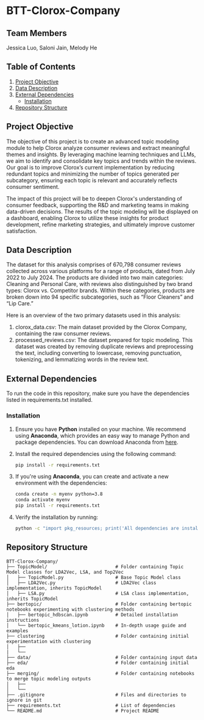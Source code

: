 # BTT-Clorox-Company

## Team Members
Jessica Luo, Saloni Jain, Melody He

## Table of Contents
1. [Project Objective](#project-objective)   
2. [Data Description](#data-description)  
3. [External Dependencies](#external-dependencies)  
   - [Installation](#installation)  
4. [Repository Structure](#repository-structure)  


## Project Objective

The objective of this project is to create an advanced topic modeling module to help Clorox analyze consumer reviews and extract meaningful themes and insights. By leveraging machine learning techniques and LLMs, we aim to identify and consolidate key topics and trends within the reviews. Our goal is to improve Clorox’s current implementation by reducing redundant topics and minimizing the number of topics generated per subcategory, ensuring each topic is relevant and accurately reflects consumer sentiment.

The impact of this project will be to deepen Clorox's understanding of consumer feedback, supporting the R&D and marketing teams in making data-driven decisions. The results of the topic modeling will be displayed on a dashboard, enabling Clorox to utilize these insights for product development, refine marketing strategies, and ultimately improve customer satisfaction.

## Data Description

The dataset for this analysis comprises of 670,798 consumer reviews collected across various platforms for a range of products, dated from July 2022 to July 2024. The products are divided into two main categories: Cleaning and Personal Care, with reviews also distinguished by two brand types: Clorox vs. Competitor brands. Within these categories, products are broken down into 94 specific subcategories, such as “Floor Cleaners” and “Lip Care.”

Here is an overview of the two primary datasets used in this analysis:

1. clorox_data.csv: The main dataset provided by the Clorox Company, containing the raw consumer reviews.
2. processed_reviews.csv: The dataset prepared for topic modeling. This dataset was created by removing duplicate reviews and preprocessing the text, including converting to lowercase, removing punctuation, tokenizing, and lemmatizing words in the review text.

## External Dependencies

To run the code in this repository, make sure you have the dependencies listed in requirements.txt installed.

### Installation

1. Ensure you have **Python** installed on your machine. We recommend using **Anaconda**, which provides an easy way to manage Python and package dependencies. You can download Anaconda from [here](https://www.anaconda.com/products/distribution).

2. Install the required dependencies using the following command:

    ```bash
    pip install -r requirements.txt
    ```

3. If you're using **Anaconda**, you can create and activate a new environment with the dependencies:

    ```bash
    conda create -n myenv python=3.8 
    conda activate myenv
    pip install -r requirements.txt
    ```

4. Verify the installation by running:

    ```bash
    python -c "import pkg_resources; print('All dependencies are installed.')"
    ```

## Repository Structure

```
BTT-Clorox-Company/
├── TopicModel/                         # Folder containing Topic Model classes for LDA2Vec, LSA, and Top2Vec
│   ├── TopicModel.py                   # Base Topic Model class
│   ├── LDA2Vec.py                      # LDA2Vec class implementation, inherits TopicModel
│   ├── LSA.py                          # LSA class implementation, inherits TopicModel
├── bertopic/                           # Folder containing bertopic notebooks experimenting with clustering methods
│   ├── bertopic_hdbscan.ipynb          # Detailed installation instructions
│   └── bertopic_kmeans_lotion.ipynb    # In-depth usage guide and examples
├── clustering                          # Folder containing initial experimentation with clustering
│   ├──
|   └──
├── data/                               # Folder containing input data
├── eda/                                # Folder containing initial eda
├── merging/                            # Folder containing notebooks to merge topic modeling outputs
│   ├── 
│   └── 
├── .gitignore                          # Files and directories to ignore in git
├── requirements.txt                    # List of dependencies
└── README.md                           # Project README 
```

